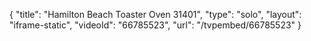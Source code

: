 {
    "title": "Hamilton Beach Toaster Oven 31401",
    "type": "solo",
    "layout": "iframe-static",
    "videoId": "66785523",
    "url": "\/tvpembed\/66785523"
}